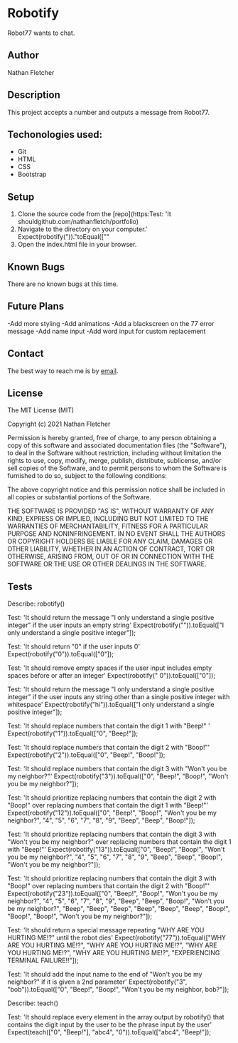 # Robotify
Robot77 wants to chat.

## Author

Nathan Fletcher

## Description

This project accepts a number and outputs a message from Robot77.

## Techonologies used:

- Git
- HTML
- CSS
- Bootstrap

## Setup

1. Clone the source code from the [repo](https:Test: 'It shouldgithub.com/nathanfletch/portfolio)
2. Navigate to the directory on your computer.'
Expect(robotify("))."toEqual([""
3. Open the index.html file in your browser.


## Known Bugs

There are no known bugs at this time.

## Future Plans

-Add more styling
-Add animations
-Add a blackscreen on the 77 error message
-Add name input
-Add word input for custom replacement


## Contact

The best way to reach me is by [email](mailto:nathan.fletcher@gmail.com).

## License

The MIT License (MIT)

Copyright (c) 2021 Nathan Fletcher

Permission is hereby granted, free of charge, to any person obtaining a copy of this software and associated documentation files (the "Software"), to deal in the Software without restriction, including without limitation the rights to use, copy, modify, merge, publish, distribute, sublicense, and/or sell copies of the Software, and to permit persons to whom the Software is furnished to do so, subject to the following conditions:

The above copyright notice and this permission notice shall be included in all copies or substantial portions of the Software.

THE SOFTWARE IS PROVIDED "AS IS", WITHOUT WARRANTY OF ANY KIND, EXPRESS OR IMPLIED, INCLUDING BUT NOT LIMITED TO THE WARRANTIES OF MERCHANTABILITY, FITNESS FOR A PARTICULAR PURPOSE AND NONINFRINGEMENT. IN NO EVENT SHALL THE AUTHORS OR COPYRIGHT HOLDERS BE LIABLE FOR ANY CLAIM, DAMAGES OR OTHER LIABILITY, WHETHER IN AN ACTION OF CONTRACT, TORT OR OTHERWISE, ARISING FROM, OUT OF OR IN CONNECTION WITH THE SOFTWARE OR THE USE OR OTHER DEALINGS IN THE SOFTWARE.

## Tests

Describe: robotify()

Test: 'It should return the message "I only understand a single positive integer" if the user inputs an empty string'
Expect(robotify("")).toEqual(["I only understand a single positive integer"]);

Test: 'It should return "0" if the user inputs 0'
Expect(robotify("0")).toEqual(["0"]);

Test: 'It should remove empty spaces if the user input includes empty spaces before or after an integer'
Expect(robotify(" 0")).toEqual(["0"]);

Test: 'It should return the message "I only understand a single positive integer" if the user inputs any string other than a single positive integer with whitespace'
Expect(robotify("hi")).toEqual(["I only understand a single positive integer"]);

<!-- 
This test was overridden and replaced once special cases were introduced:
Test: 'It should generate an array of numbers from 0 to the user input'
Expect(robotify("1")).toEqual(["0", "1"]); 
-->

Test: 'It should replace numbers that contain the digit 1 with "Beep!" '
Expect(robotify("1")).toEqual(["0", "Beep!"]);

Test: 'It should replace numbers that contain the digit 2 with "Boop!"'
Expect(robotify("2")).toEqual(["0", "Beep!", "Boop!"]);

Test: 'It should replace numbers that contain the digit 3 with "Won't you be my neighbor?"'
Expect(robotify("3")).toEqual(["0", "Beep!", "Boop!", "Won't you be my neighbor?"]);

Test: 'It should prioritize replacing numbers that contain the digit 2 with "Boop!" over replacing numbers that contain the digit 1 with "Beep!"'
Expect(robotify("12")).toEqual(["0", "Beep!", "Boop!", "Won't you be my neighbor?", "4", "5", "6", "7", "8", "9", "Beep", "Beep", "Boop!"]);

Test: 'It should prioritize replacing numbers that contain the digit 3 with "Won't you be my neighbor?" over replacing numbers that contain the digit 1 with "Beep!"'
Expect(robotify("13")).toEqual(["0", "Beep!", "Boop!", "Won't you be my neighbor?", "4", "5", "6", "7", "8", "9", "Beep", "Beep", "Boop!", "Won't you be my neighbor?"]);

Test: 'It should prioritize replacing numbers that contain the digit 3 with "Boop!" over replacing numbers that contain the digit 2 with "Boop!"'
Expect(robotify("23")).toEqual(["0", "Beep!", "Boop!", "Won't you be my neighbor?", "4", "5", "6", "7", "8", "9", "Beep", "Beep", "Boop!", "Won't you be my neighbor?", "Beep", "Beep", "Beep", "Beep", "Beep", "Beep", "Boop!", "Boop!", "Boop!", "Won't you be my neighbor?"]);

Test: 'It should return a special message repeating "WHY ARE YOU HURTING ME!?" until the robot dies'
Expect(robotify("77")).toEqual(["WHY ARE YOU HURTING ME!?", "WHY ARE YOU HURTING ME!?", "WHY ARE YOU HURTING ME!?", "WHY ARE YOU HURTING ME!?", "EXPERIENCING TERMINAL FAILURE!!"]);

Test: 'It should add the input name to the end of "Won't you be my neighbor?" if it is given a 2nd parameter'
Expect(robotify("3", "bob")).toEqual(["0", "Beep!", "Boop!", "Won't you be my neighbor, bob?"]);

Describe: teach()

Test: 'It should replace every element in the array output by robotify() that contains the digit input by the user to be the phrase input by the user'
Expect(teach(["0", "Beep!"], "abc4", "0")).toEqual(["abc4", "Beep!"]);